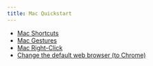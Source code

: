 ```yaml
---
title: Mac Quickstart
---
```


- [Mac Shortcuts](https://medium.com/swlh/10-mac-keyboard-shortcuts-every-new-programmer-needs-to-know-758d98a1e758)
- [Mac Gestures](https://support.apple.com/en-us/HT204895)
- [Mac Right-Click](https://www.pcmag.com/how-to/no-mouse-how-to-right-click-on-a-mac#:~:text=If%20you%20don't%20like,Click%20in%20bottom%20left%20corner.)
- [Change the default web browser (to Chrome)](https://support.apple.com/en-us/102362)
